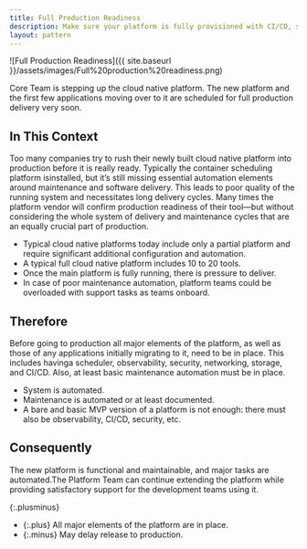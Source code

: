 ```yaml
---
title: Full Production Readiness
description: Make sure your platform is fully provisioned with CI/CD, security, monitoring, observability,and other features essential to production readiness before you try to take it live
layout: pattern
---
```


![Full Production Readiness]({{ site.baseurl }}/assets/images/Full%20production%20readiness.png)

Core Team is stepping up the cloud native platform. The new platform and the first few applications moving over to it are scheduled for full production delivery very soon.

## In This Context

Too many companies try to rush their newly built cloud native platform into production before it is really ready. Typically the container scheduling platform isinstalled, but it’s still missing essential automation elements around maintenance and software delivery. This leads to poor quality of the running system and necessitates long delivery cycles. Many times the platform vendor will confirm production readiness of their tool—but without considering the whole system of delivery and maintenance cycles that are an equally crucial part of production.

- Typical cloud native platforms today include only a partial platform and require significant additional configuration and automation.
- A typical full cloud native platform includes 10 to 20 tools.
- Once the main platform is fully running, there is pressure to deliver.
- In case of poor maintenance automation, platform teams could be overloaded with support tasks as teams onboard.

## Therefore

Before going to production all major elements of the platform, as well as those of any applications initially migrating to it, need to be in place. This includes havinga scheduler, observability, security, networking, storage, and CI/CD. Also, at least basic maintenance automation must be in place.

- System is automated.
- Maintenance is automated or at least documented.
- A bare and basic MVP version of a platform is not enough: there must also be observability, CI/CD, security, etc.

## Consequently

The new platform is functional and maintainable, and major tasks are automated.The Platform Team can continue extending the platform while providing satisfactory support for the development teams using it.

{:.plusminus}
- {:.plus} All major elements of the platform are in place.
- {:.minus} May delay release to production.
